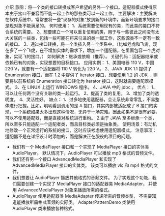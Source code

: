 介绍
意图：将一个类的接口转换成客户希望的另外一个接口。适配器模式使得原本由于接口不兼容而不能一起工作的那些类可以一起工作。
主要解决：主要解决在软件系统中，常常要将一些"现存的对象"放到新的环境中，而新环境要求的接口是现对象不能满足的。
何时使用： 
1、系统需要使用现有的类，而此类的接口不符合系统的需要。 
2、想要建立一个可以重复使用的类，用于与一些彼此之间没有太大关联的一些类，包括一些可能在将来引进的类一起工作，这些源类不一定有一致的接口。 
3、通过接口转换，将一个类插入另一个类系中。（比如老虎和飞禽，现在多了一个飞虎，在不增加实体的需求下，增加一个适配器，在里面包容一个虎对象，实现飞的接口。）
如何解决：继承或依赖（推荐）。
关键代码：适配器继承或依赖已有的对象，实现想要的目标接口。
应用实例： 
1、美国电器  110 V，中国  220 V，就要有一个适配器将  110 V 转化为  220 V。 
2、JAVA JDK 1.1 提供了 Enumeration 接口，而在 1.2 中提供了 Iterator 接口，想要使用 1.2 的    JDK ，则要将以前系统的 Enumeration 接口转化为 Iterator 接口，这时就需要适配器模式。 
3、在 LINUX 上运行 WINDOWS 程序。 
4、JAVA 中的  jdbc 。
优点： 
1、可以让任何两个没有关联的类一起运行。 
2、提高了类的复用。 
3、增加了类的透明度。 
4、灵活性好。
缺点： 
1、过多地使用适配器，会让系统非常零乱，不易整体进行把握。比如，明明看到调用的是 A 接口，其实内部被适配成了 B 接口的实现，一个系统如果太多出现这种情况，无异于一场灾难。因此如果不是很有必要，可以不使用适配器，而是直接对系统进行重构。 
2.由于 JAVA 至多继承一个类，所以至多只能适配一个适配者类，而且目标类必须是抽象类。
使用场景：有动机地修改一个正常运行的系统的接口，这时应该考虑使用适配器模式。
注意事项：适配器不是在详细设计时添加的，而是解决正在服役的项目的问题。

- 我们有一个 MediaPlayer 接口和一个实现了 MediaPlayer 接口的实体类 AudioPlayer。
  默认情况下，AudioPlayer 可以播放 mp3 格式的音频文件。
- 我们还有另一个接口 AdvancedMediaPlayer 和实现了 AdvancedMediaPlayer 接口的实体类。
  该类可以播放 vlc 和 mp4 格式的文件。
- 我们想要让 AudioPlayer 播放其他格式的音频文件。
  为了实现这个功能，我们需要创建一个实现了 MediaPlayer 接口的适配器类 MediaAdapter，
  并使用 AdvancedMediaPlayer 对象来播放所需的格式。
- AudioPlayer 使用适配器类 MediaAdapter 传递所需的音频类型，
  不需要知道能播放所需格式音频的实际类。
  AdapterPatternDemo 类使用 AudioPlayer 类来播放各种格式。